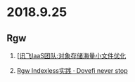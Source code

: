 # 2018.9.25

## Rgw

1. [[讯飞IaaS团队:对象存储海量小文件优化](https://mp.weixin.qq.com/s?__biz=MzA5MzQwMzY1Nw==&mid=2247483695&idx=1&sn=c7dc44d79f4c8815fea3f96a7a3bc7da&chksm=905f2e49a728a75f)

2. [Rgw Indexless实践 · Dovefi never stop](https://www.dovefi.com/post/rgw-indexless%E5%AE%9E%E8%B7%B5/)

